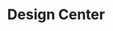 ---
mission_id: design
editorsChoice:
title: "Design Center"
authors: 
    - "TJ13"
date:
filename: "design.zip"
description: "The Design Center is hiding the Blueprints to all the levels ever created in Dark Forces. Your mission is to get through the base, destroy the enemies in each room, then collect the Blueprints."
cover:
levelReplaced:	SECBASE
difficulty: no
bm:	no
fme: no
wax: yes
three_do: no
voc: no
gmd: no
vue: no
lfd: no
base: "New level from scratch" 
editors: "Wedit"

---